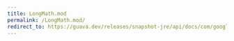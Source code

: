 ```yaml
---
title: LongMath.mod
permalink: /LongMath.mod/
redirect_to: https://guava.dev/releases/snapshot-jre/api/docs/com/google/common/math/LongMath.html#mod-long-int-
---
```

